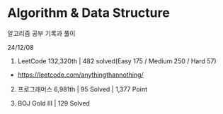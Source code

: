 # Algorithm & Data Structure

알고리즘 공부 기록과 풀이

24/12/08

1. LeetCode 132,320th | 482 solved(Easy 175 / Medium 250 / Hard 57)
- https://leetcode.com/anythingthannothing/

2. 프로그래머스 6,981th | 95 Solved | 1,377 Point

3. BOJ Gold III | 129 Solved
